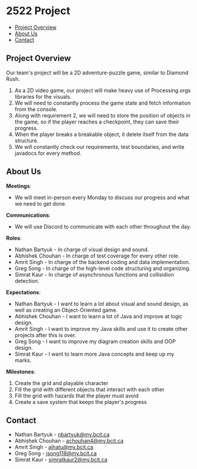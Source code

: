 # 2522 Project
* [Project Overview](#project-overview)
* [About Us](#about-us)
* [Contact](#contact)


## Project Overview
Our team's project will be a 2D adventure-puzzle game, similar to Diamond Rush.
1. As a 2D video game, our project will make heavy use of Processing.orgs libraries for the visuals.
2. We will need to constantly process the game state and fetch information from the console.
3. Along with requirement 2, we will need to store the position of objects in the game, so if the player reaches a checkpoint, they can save their progress.
4. When the player breaks a breakable object, it delete itself from the data structure.
5. We will constantly check our requirements, test boundaries, and write javadocs for every method.


## About Us
**Meetings**: 
  * We will meet in-person every Monday to discuss our progress and what we need to get done.

**Communications**: 
  * We will use Discord to communicate with each other throughout the day.

**Roles**:
  * Nathan Bartyuk - In charge of visual design and sound.
  * Abhishek Chouhan - In charge of test coverage for every other role.
  * Amrit Singh - In charge of the backend coding and data implementation.
  * Greg Song - In charge of the high-level code structuring and organizing.
  * Simrat Kaur - In charge of asynchronous functions and collisidion detection.

**Expectations**:
  * Nathan Bartyuk - I want to learn a lot about visual and sound design, as well as creating an Object-Oriented game.
  * Abhishek Chouhan - I want to learn a lot of Java and improve at logic design.
  * Amrit Singh - I want to improve my Java skills and use it to create other projects after this is over.
  * Greg Song - I want to improve my diagram creation skills and OOP design.
  * Simrat Kaur - I want to learn more Java concepts and keep up my marks.

**Milestones**:
  1. Create the grid and playable character
  2. Fill the grid with different objects that interact with each other
  3. Fill the grid with hazards that the player must avoid
  4. Create a save system that keeps the player's progress


## Contact
* Nathan Bartyuk - nbartyuk@my.bcit.ca
* Abhishek Chouhan - achouhan4@my.bcit.ca
* Amrit Singh - ajhatu@my.bcit.ca
* Greg Song - jsong118@my.bcit.ca
* Simrat Kaur - simratkaur2@my.bcit.ca
